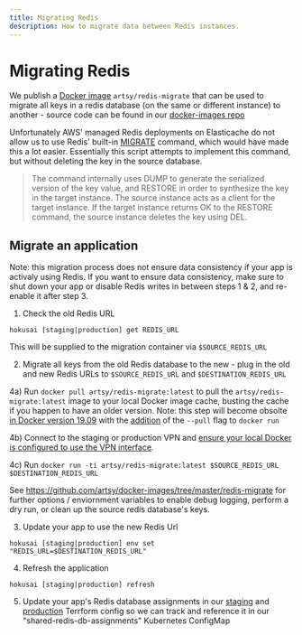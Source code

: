 ```yaml
---
title: Migrating Redis
description: How to migrate data between Redis instances.
---
```


# Migrating Redis

We publish a [Docker image](https://hub.docker.com/r/artsy/redis-migrate) `artsy/redis-migrate` that can be used to
migrate all keys in a redis database (on the same or different instance) to another - source code can be found in
our [docker-images repo](https://github.com/artsy/docker-images/tree/master/redis-migrate)

Unfortunately AWS' managed Redis deployments on Elasticache do not allow us to use Redis' built-in
[MIGRATE](https://redis.io/commands/migrate) command, which would have made this a lot easier. Essentially this
script attempts to implement this command, but without deleting the key in the source database.

> The command internally uses DUMP to generate the serialized version of the key value, and RESTORE in order to
> synthesize the key in the target instance. The source instance acts as a client for the target instance. If the
> target instance returns OK to the RESTORE command, the source instance deletes the key using DEL.

## Migrate an application

Note: this migration process does not ensure data consistency if your app is activaly using Redis. If you want to
ensure data consistency, make sure to shut down your app or disable Redis writes in between steps 1 & 2, and
re-enable it after step 3.

1. Check the old Redis URL

```
hokusai [staging|production] get REDIS_URL
```

This will be supplied to the migration container via `$SOURCE_REDIS_URL`

2. Migrate all keys from the old Redis database to the new - plug in the old and new Redis URLs to
   `$SOURCE_REDIS_URL` and `$DESTINATION_REDIS_URL`

4a) Run `docker pull artsy/redis-migrate:latest` to pull the `artsy/redis-migrate:latest` image to your local
Docker image cache, busting the cache if you happen to have an older version. Note: this step will become obsolte
[in Docker version 19.09](https://github.com/moby/moby/issues/13331#issuecomment-493531462) with the
[addition](https://github.com/docker/cli/pull/1498) of the `--pull` flag to `docker run`

4b) Connect to the staging or production VPN and
[ensure your local Docker is configured to use the VPN interface](https://www.notion.so/artsy/VPN-Configuration-60798c292185407687356997bf251d8c).

4c) Run `docker run -ti artsy/redis-migrate:latest $SOURCE_REDIS_URL $DESTINATION_REDIS_URL`

See https://github.com/artsy/docker-images/tree/master/redis-migrate for further options / enviornment variables to
enable debug logging, perform a dry run, or clean up the source redis database's keys.

3. Update your app to use the new Redis Url

```
hokusai [staging|production] env set "REDIS_URL=$DESTINATION_REDIS_URL"
```

4. Refresh the application

```
hokusai [staging|production] refresh
```

5. Update your app's Redis database assignments in our
   [staging](https://kubernetes.stg.artsy.systems/#/configmap/default/shared-redis-db-assignments?namespace=default)
   and
   [production](https://kubernetes.prd.artsy.systems/#/configmap/default/shared-redis-db-assignments?namespace=default)
   Terrform config so we can track and reference it in our "shared-redis-db-assignments" Kubernetes ConfigMap
